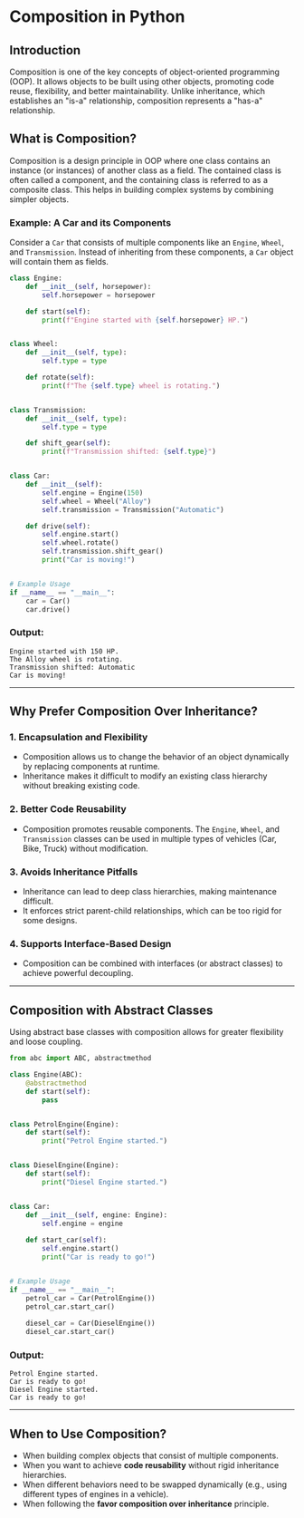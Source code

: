 # Composition in Python

## Introduction

Composition is one of the key concepts of object-oriented programming (OOP). It allows objects to be built using other objects, promoting code reuse, flexibility, and better maintainability. Unlike inheritance, which establishes an "is-a" relationship, composition represents a "has-a" relationship.

## What is Composition?

Composition is a design principle in OOP where one class contains an instance (or instances) of another class as a field. The contained class is often called a component, and the containing class is referred to as a composite class. This helps in building complex systems by combining simpler objects.

### Example: A Car and its Components

Consider a `Car` that consists of multiple components like an `Engine`, `Wheel`, and `Transmission`. Instead of inheriting from these components, a `Car` object will contain them as fields.

```python
class Engine:
    def __init__(self, horsepower):
        self.horsepower = horsepower

    def start(self):
        print(f"Engine started with {self.horsepower} HP.")


class Wheel:
    def __init__(self, type):
        self.type = type

    def rotate(self):
        print(f"The {self.type} wheel is rotating.")


class Transmission:
    def __init__(self, type):
        self.type = type

    def shift_gear(self):
        print(f"Transmission shifted: {self.type}")


class Car:
    def __init__(self):
        self.engine = Engine(150)
        self.wheel = Wheel("Alloy")
        self.transmission = Transmission("Automatic")

    def drive(self):
        self.engine.start()
        self.wheel.rotate()
        self.transmission.shift_gear()
        print("Car is moving!")


# Example Usage
if __name__ == "__main__":
    car = Car()
    car.drive()
```

### Output:
```
Engine started with 150 HP.
The Alloy wheel is rotating.
Transmission shifted: Automatic
Car is moving!
```

---

## Why Prefer Composition Over Inheritance?

### 1. **Encapsulation and Flexibility**
   - Composition allows us to change the behavior of an object dynamically by replacing components at runtime.
   - Inheritance makes it difficult to modify an existing class hierarchy without breaking existing code.

### 2. **Better Code Reusability**
   - Composition promotes reusable components. The `Engine`, `Wheel`, and `Transmission` classes can be used in multiple types of vehicles (Car, Bike, Truck) without modification.

### 3. **Avoids Inheritance Pitfalls**
   - Inheritance can lead to deep class hierarchies, making maintenance difficult.
   - It enforces strict parent-child relationships, which can be too rigid for some designs.

### 4. **Supports Interface-Based Design**
   - Composition can be combined with interfaces (or abstract classes) to achieve powerful decoupling.

---

## Composition with Abstract Classes

Using abstract base classes with composition allows for greater flexibility and loose coupling.

```python
from abc import ABC, abstractmethod

class Engine(ABC):
    @abstractmethod
    def start(self):
        pass


class PetrolEngine(Engine):
    def start(self):
        print("Petrol Engine started.")


class DieselEngine(Engine):
    def start(self):
        print("Diesel Engine started.")


class Car:
    def __init__(self, engine: Engine):
        self.engine = engine
    
    def start_car(self):
        self.engine.start()
        print("Car is ready to go!")


# Example Usage
if __name__ == "__main__":
    petrol_car = Car(PetrolEngine())
    petrol_car.start_car()
    
    diesel_car = Car(DieselEngine())
    diesel_car.start_car()
```

### Output:
```
Petrol Engine started.
Car is ready to go!
Diesel Engine started.
Car is ready to go!
```

---

## When to Use Composition?

- When building complex objects that consist of multiple components.
- When you want to achieve **code reusability** without rigid inheritance hierarchies.
- When different behaviors need to be swapped dynamically (e.g., using different types of engines in a vehicle).
- When following the **favor composition over inheritance** principle.